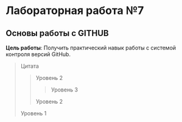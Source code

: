 # Лабораторная работа №7

## Основы работы с GITHUB

**Цель работы**: Получить практический навык работы с системой контроля версий GitHub.

>Цитата
>> Уровень 2
>>> Уровень 3
>>
>> Уровень 2
>
>Уровень 1
